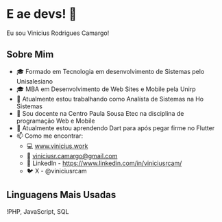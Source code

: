 # E ae devs! 👋

Eu sou Vinicius Rodrigues Camargo!

## Sobre Mim
- 🎓 Formado em Tecnologia em desenvolvimento de Sistemas pelo Unisalesiano
- 🎓 MBA em Desenvolvimento de Web Sites e Mobile pela Unirp
- 💼 Atualmente estou trabalhando como Analísta de Sistemas na Ho Sistemas
- 💼 Sou docente na Centro Paula Sousa Etec na disciplina de programação Web e Mobile
- 🌱 Atualmente estou aprendendo Dart para após pegar firme no Flutter
- 📫 Como me encontrar: 
  - :computer: www.vinicius.work
  - :email: viniciusr.camargo@gmail.com
  - :office: LinkedIn - https://www.linkedin.com/in/viniciusrcam/
  - :bird: X - @viniciusrcam
  

## Linguagens Mais Usadas
!PHP, JavaScript, SQL

